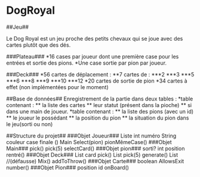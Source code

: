 # DogRoyal

##Jeu##

Le Dog Royal est un jeu proche des petits chevaux qui se joue avec des cartes plutôt que des dés.

###Plateau###
*16 cases par joueur dont une première case pour les entrées et sortie des pions.
*Une case sortie par pion par joueur.

###Deck###
*56 cartes de déplacement : 
**7 cartes de : 
***2
***3
***5
***6
***8
***9
***10
***12
*20 cartes de sortie de pion
*34 cartes à effet (non implémentées pour le moment)

##Base de données##
Enregistrement de la partie dans deux tables : 
*table contenant :
** la liste des cartes 
** leur statut (présent dans la pioche)
** si dans une main de joueur.
*table contenant :
** la liste des pions (avec un id)
** le joueur le possédant
** la position du pion 
** la situation du pion dans le jeu(sorti ou non)

##Structure du projet##
###Objet Joueur###
Liste<pions>
int numéro
String couleur
case finale ()
Main
Select(pion)
pionMêmeCase()
###Objet Main###
pick()
pick(5)
selectCard()
###Objet pion###
sorti?
int position
rentré()
###Objet Deck###
List<card>
card pick()
List<card> pick(5)
generate()
List<card> //(défausse)
Mix()
addToThrow()
###Objet Carte###
boolean AllowsExit
number()
###Objet Pion###
position
id
onBoard()
